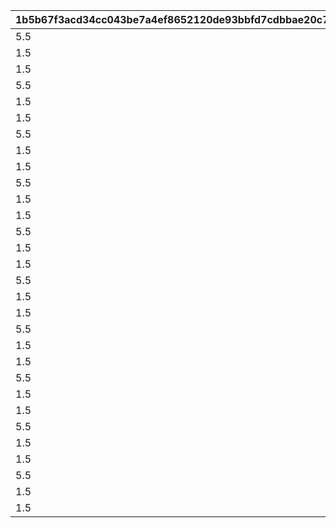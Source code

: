 |1b5b67f3acd34cc043be7a4ef8652120de93bbfd7cdbbae20c7ca2de3b4f8f30|496fe2b63853db296470d1b53d281fdb6a968ff7181f1bbddeaed08906a4ccf8|f076bf6cb64c94f695bc1699eb27a79c57bd221205007c268aa088bf464615aa|369d701b9d820cfe464e6c9bff6086b0fc1f97736404717c69d3f2ac6a27ac73|a1fed0fa59ffce1a8772bbecfcc3d0301b660c53f5b6ae78008b6c603076fca3|babec39622f30c458ff21f0d4fa9cbd0854743e9ebfb8bc4c79e4ce2176950dc|d6c8d586b3b016a3e128e1f21ae02aa11cdfd687be9b908f7a7b98b80c27b3b3|ed848d17fc11a33ad6778c9305853bba6d1ad1097696e2cbddca41c8311e496a|bc013d820ab1ef8194e630474f0788e4941d77b38f0c2eb1cf3a2a67f8e4700e|9d1378e4569f0b0069770a61dd32d5cf6a3cfbbf866f9a460852466ebdff01d1|f64cbe582c5d090f4dc5369ec37618b0d7ae726aadaf2ac3d003c086dda6c64e|78ed938a35efb6ada44096c07b9ac76f28a6a4f36dd7390944826aeb57937419|8894e0911e52a2d81f585ecf5ca1fc965d50dc4a34f310dff56ef50bc11573c7|213d33d564b84dd7a056b3e034f0d7f0a746b574e93d97ad590e7316c5f46293|373312245ae8e0daf5f97418ca1ed1fd81b4fa91ea16413a176a853519afca9f|e0ac4101bd9489998b2ad2638ebc7bb7d3178ee7f4563d72ddec4cf9659da91d|85fb93270f7cde58c0d15cffbc773882bfbeaa5072dc260cd3da6ea7454a93c4|071e81e5ff6a65974c95e18a1b768b3b42270db778bc469abac3eeffa0cddbb4|295887ce008be7ab509cfe0fcd2de75a0375b27dd6806e60cee1ec394e28c1ef|
| --- | --- | --- | --- | --- | --- | --- | --- | --- | --- | --- | --- | --- | --- | --- | --- | --- | --- | --- |
|5.5|610132007|0|0|-60|0|1|3|289|12|1|610132501|5|3|0|1||0|10132|
|1.5|610132008|0|70|-60|0|2|1|289|0|1|610132502|5|0|0|1||0|10132|
|1.5|610132009|0|0|-60|0|3|1|289|0|1|0|5|0|0|1||0|10132|
|5.5|610134007|0|55|-50|0|1|1|292|0|1|0|5|3|0|1.85||0|10134|
|1.5|610134008|0|0|-50|0|2|3|292|30|1|610134502|5|0|0|1.85||0|10134|
|1.5|610134009|0|0|-50|0|3|1|292|0|1|0|5|0|0|1.85||0|10134|
|5.5|610136007|0|0|0|600|1|2|295|0|1|610136501|5|3|0|1.1||0|10136|
|1.5|610136008|0|84|-50|0|2|1|295|0|1|0|5|0|0|1.5||0|10136|
|1.5|610136009|0|0|-50|0|3|1|295|0|1|0|5|0|0|1.5||0|10136|
|5.5|610137007|0|75|0|0|1|1|295|0|1|0|5|0|0|0.85||0|10137|
|1.5|610137008|0|50|0|0|2|1|295|0|1|0|5|0|0|0.85||0|10137|
|1.5|610137009|0|0|0|0|3|1|295|0|1|0|5|0|0|0.85||0|10137|
|5.5|610140007|0|77|0|0|1|1|298|0|1|0|5|3|0|1.4||0|10140|
|1.5|610140008|0|52|0|0|2|1|298|0|1|0|5|0|0|1.4||0|10140|
|1.5|610140009|0|0|0|0|3|1|298|0|1|0|5|0|0|1.4||0|10140|
|5.5|610142007|0|76|-33|0|1|1|301|0|1|0|5|3|0|1.45||0|10142|
|1.5|610142008|0|0|-40|600|2|2|301|0|1|610142502|5|3|0|1.23||0|10142|
|1.5|610142009|0|0|-33|0|3|1|301|0|1|0|5|0|0|1.45||0|10142|
|5.5|610144007|0|65|-33|0|1|1|304|0|1|0|5|3|0|1||0|10144|
|1.5|610144008|0|0|-40|600|2|2|304|0|1|610144502|5|3|0|0.85||0|10144|
|1.5|610144009|0|0|-33|0|3|1|304|0|1|0|5|0|0|1||0|10144|
|5.5|610146007|0|0|-45|600|1|2|307|0|1|610146501|5|3|0|0.87||0|10146|
|1.5|610146008|0|58|-45|0|2|1|307|0|1|0|5|0|0|1.18||0|10146|
|1.5|610146009|0|0|-45|0|3|1|307|0|1|0|5|0|0|1.18||0|10146|
|5.5|610148007|0|0|-50|600|1|2|310|0|1|610148501|5|3|0|1.4||0|10148|
|1.5|610148008|0|68|-50|0|2|1|310|0|1|0|5|0|0|1.7||0|10148|
|1.5|610148009|0|0|-50|0|3|1|310|0|1|0|5|0|0|1.7||0|10148|
|5.5|610150007|0|71|-33|0|1|1|313|0|1|0|5|3|0|1.35||0|10150|
|1.5|610150008|0|50|-33|0|2|1|313|0|1|0|5|3|0|1.35||0|10150|
|1.5|610150009|0|0|-33|0|3|1|313|0|1|0|5|0|0|1.35||0|10150|